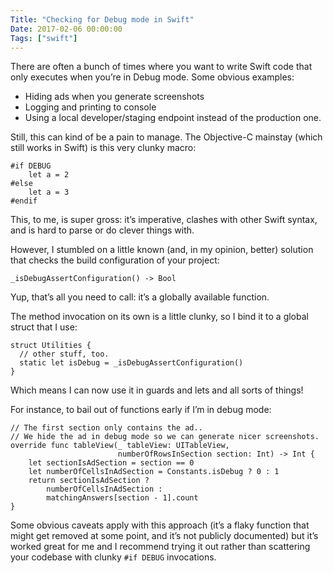 ```yaml
---
Title: "Checking for Debug mode in Swift"
Date: 2017-02-06 00:00:00
Tags: ["swift"]
---
```


<p>There are often a bunch of times where you want to write Swift code that only executes when you’re in Debug mode.  Some
obvious examples:</p>


<ul>
<li>Hiding ads when you generate screenshots</li>
<li>Logging and printing to console</li>
<li>Using a local developer/staging endpoint instead of the production one.</li>
</ul>


<p>Still, this can kind of be a pain to manage. The Objective-C mainstay (which still works in Swift) is this very clunky
macro:</p>


<pre><code>#if DEBUG
    let a = 2
#else
    let a = 3
#endif
</code></pre>


<p>This, to me, is super gross: it’s imperative, clashes with other Swift syntax, and is hard to parse or do clever things with.</p>


<p>However, I stumbled on a little known (and, in my opinion, better) solution that checks the build configuration of your project:</p>


<pre><code>_isDebugAssertConfiguration() -&gt; Bool
</code></pre>


<p>Yup, that’s all you need to call: it’s a globally available function.</p>


<p>The method invocation on its own is a little clunky, so I bind it to a global struct that I use:</p>


<pre><code>struct Utilities {
  // other stuff, too.
  static let isDebug = _isDebugAssertConfiguration()
}
</code></pre>


<p>Which means I can now use it in guards and lets and all sorts of things!</p>


<p>For instance, to bail out of functions early if I’m in debug mode:</p>


<pre><code>// The first section only contains the ad..
// We hide the ad in debug mode so we can generate nicer screenshots.
override func tableView(_ tableView: UITableView,
                        numberOfRowsInSection section: Int) -&gt; Int {
    let sectionIsAdSection = section == 0
    let numberOfCellsInAdSection = Constants.isDebug ? 0 : 1
    return sectionIsAdSection ?
        numberOfCellsInAdSection :
        matchingAnswers[section - 1].count
}
</code></pre>


<p>Some obvious caveats apply with this approach (it’s a flaky function that might get removed at some point, and it’s
not publicly documented) but it’s worked great for me and I recommend trying it out rather than scattering your codebase
with clunky <code>#if DEBUG</code> invocations.</p>
	